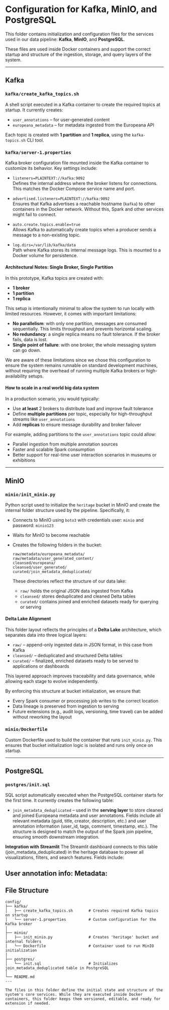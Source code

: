 # Configuration for Kafka, MinIO, and PostgreSQL

This folder contains initialization and configuration files for the services used in our data pipeline: **Kafka**, **MinIO**, and **PostgreSQL**.

These files are used inside Docker containers and support the correct startup and structure of the ingestion, storage, and query layers of the system.

---

## Kafka

### `kafka/create_kafka_topics.sh`
A shell script executed in a Kafka container to create the required topics at startup. It currently creates:

- `user_annotations` – for user-generated content
- `europeana_metadata` – for metadata ingested from the Europeana API

Each topic is created with **1 partition** and **1 replica**, using the `kafka-topics.sh` CLI tool.

### `kafka/server-1.properties`

Kafka broker configuration file mounted inside the Kafka container to customize its behavior. Key settings include:

- `listeners=PLAINTEXT://kafka:9092`  
  Defines the internal address where the broker listens for connections. This matches the Docker Compose service name and port.

- `advertised.listeners=PLAINTEXT://kafka:9092`  
  Ensures that Kafka advertises a reachable hostname (`kafka`) to other containers in the Docker network. Without this, Spark and other services might fail to connect.

- `auto.create.topics.enable=true`  
  Allows Kafka to automatically create topics when a producer sends a message to a non-existing topic. 

- `log.dirs=/var/lib/kafka/data`  
  Path where Kafka stores its internal message logs. This is mounted to a Docker volume for persistence.


#### Architectural Notes: Single Broker, Single Partition

In this prototype, Kafka topics are created with:

- **1 broker**
- **1 partition**
- **1 replica**

This setup is intentionally minimal to allow the system to run locally with limited resources. However, it comes with important limitations:

- **No parallelism**: with only one partition, messages are consumed sequentially. This limits throughput and prevents horizontal scaling.
- **No redundancy**: a single replica means no fault tolerance. If the broker fails, data is lost.
- **Single point of failure**: with one broker, the whole messaging system can go down.

We are aware of these limitations since we chose this configuration to ensure the system remains runnable on standard development machines, without requiring the overhead of running multiple Kafka brokers or high-availability setups.

#### How to scale in a real world big data system

In a production scenario, you would typically:
- Use **at least** 2 brokers to distribute load and improve fault tolerance
- Define **multiple partitions** per topic, especially for high-throughput streams like `user_annotations`
- Add **replicas** to ensure message durability and broker failover

For example, adding partitions to the `user_annotations` topic could allow:
- Parallel ingestion from multiple annotation sources
- Faster and scalable Spark consumption
- Better support for real-time user interaction scenarios in museums or exhibitions

---

## MinIO

### `minio/init_minio.py`
Python script used to initialize the `heritage` bucket in MinIO and create the internal folder structure used by the pipeline. Specifically, it:

- Connects to MinIO using `boto3` with credentials user: `minio` and  password: `minio123`
- Waits for MinIO to become reachable
- Creates the following folders in the bucket:
    ```
    raw/metadata/europeana_metadata/
    raw/metadata/user_generated_content/
    cleansed/europeana/
    cleansed/user_generated/
    curated/join_metadata_deduplicated/
    ```

    These directories reflect the structure of our data lake:
    - `raw/` holds the original JSON data ingested from Kafka
    - `cleansed/` stores deduplicated and cleaned Delta tables
    - `curated/` contains joined and enriched datasets ready for querying or serving

#### Delta Lake Alignment

This folder layout reflects the principles of a **Delta Lake** architecture, which separates data into three logical layers:

- `raw/` – append-only ingested data in JSON format, in this case from Kafka
- `cleansed/` – deduplicated and structured Delta tables
- `curated/` – finalized, enriched datasets ready to be served to applications or dashboards

This layered approach improves traceability and data governance, while allowing each stage to evolve independently.

By enforcing this structure at bucket initialization, we ensure that:
- Every Spark consumer or processing job writes to the correct location
- Data lineage is preserved from ingestion to serving
- Future extensions (e.g., audit logs, versioning, time travel) can be added without reworking the layout

### `minio/Dockerfile`
Custom Dockerfile used to build the container that runs `init_minio.py`. This ensures that bucket initialization logic is isolated and runs only once on startup.

---

## PostgreSQL 

### `postgres/init.sql`
SQL script automatically executed when the PostgreSQL container starts for the first time. It currently creates the following table:

- `join_metadata_deduplicated` – used in the **serving layer** to store cleaned and joined Europeana metadata and user annotations.
Fields include all relevant metadata (guid, title, creator, description, etc.) and user annotation information (user_id, tags, comment, timestamp, etc.).
The structure is designed to match the output of the Spark join pipeline, ensuring smooth downstream integration.

**Integration with Streamlit**
The Streamlit dashboard connects to this table (join_metadata_deduplicated) in the heritage database to power all visualizations, filters, and search features.
Fields include:

User annotation info: 
Metadata: 
---

## File Structure

```text
config/
├── kafka/
│   ├── create_kafka_topics.sh       # Creates required Kafka topics on startup
│   └── server-1.properties          # Custom configuration for the Kafka broker
│
├── minio/
│   ├── init_minio.py                # Creates 'heritage' bucket and internal folders
│   └── Dockerfile                   # Container used to run MinIO initialization
│
├── postgres/
│   └── init.sql                     # Initializes join_metadata_deduplicated table in PostgreSQL
│
└── README.md
---

The files in this folder define the initial state and structure of the system's core services. While they are executed inside Docker containers, this folder keeps them versioned, editable, and ready for extension if needed.  